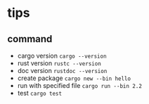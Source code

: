 # tips

## command
- cargo version `cargo --version`
- rust version `rustc --version`
- doc version `rustdoc --version`
- create package `cargo new --bin hello`
- run with specified file `cargo run --bin 2.2`
- test `cargo test`